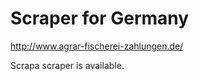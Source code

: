 Scraper for Germany
=========================

<http://www.agrar-fischerei-zahlungen.de/>

Scrapa scraper is available.
